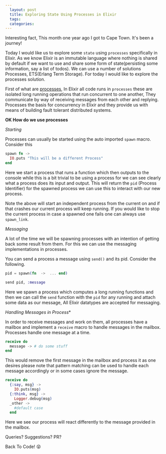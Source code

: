 ```yaml
---
  layout: post
  title: Exploring State Using Processes in Elixir
  tags:
  categories:
---
```


Interesting fact, This month one year ago I got to Cape Town. It's been a journey!

Today I would like us to explore some `state` using `processes` specifically in Elixir. As we know Elixir is an immutable language where nothing is shared by default if we want to use and share some form of state(persisting some information, say a list of todos). We can use a number of solutions Processes, ETS(Erlang Term Storage). For today I would like to explore the processes solution.

First of what are [processes](), In Elixir all code runs in `processes` these are isolated long running operations that run concurrent to one another, They communicate by way of receiving messages from each other and replying. Processes the basis for concurrency in Elixir and they provide us with means of building fault tolerant distributed systems.


**OK How do we use processes**

*Starting*

Processes can usually be started using the auto imported `spawn` macro.
Consider this

```Elixir
spawn fn ->
  IO.puts "This will be a different Process"
end
```

Here we start a process that runs a function which then outputs to the console while this is a bit trivial to be using a process for we can see clearly what a process does its input and output. This will return the `pid` (Process Identifier) for the spawned process we can use this to interact with our new process.

Note the above will start an independent process from the current on and if that crashes our current process will keep running. If you would like to stop the current process in case a spawned one fails one can always use `spawn_link`.

*Messaging*

A lot of the time we will be spawning processes with an intention of getting back some result from them. For this we can use the messaging implementations in processes.

You can send a process a message using `send()` and its pid.
Consider the following.

```Elixir
pid = spawn(fn  ->  ... end)

send pid, :message
```

Here we spawn a process which computes a long running functions and then we can call the `send` function with the `pid` for any running and attach some data as our message, All Elixir datatypes are accepted for messaging.


*Handling Messages in Process**

In order to receive messages and work on them, all processes have a mailbox and implement a  `receive` macro to handle messages in the mailbox. Processes handle one message at a time.

```Elixir
receive do
  message -> # do some stuff
end  
```

This would remove the first message in the mailbox and process it as one desires please note that pattern matching can be used to handle each message accordingly or in some cases ignore the message.

```Elixir
receive do
  {:say, msg} ->
    IO.puts(msg)
  {:think, msg} ->
    Logger.debug(msg)
  _other ->
    #default case
  end
```

Here we see our process will react differently to the message provided in the mailbox.







Queries? Suggestions? PR?

Back To Code! &#x1f61d;
